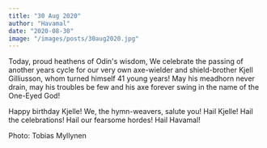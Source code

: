 ```yaml
---
title: "30 Aug 2020"
author: "Havamal"
date: "2020-08-30"
image: "/images/posts/30aug2020.jpg"
---
```


Today, proud heathens of Odin's wisdom, We celebrate the passing of another years cycle for our very own axe-wielder and shield-brother Kjell Gilliusson, whom turned himself 41 young years!
May his meadhorn never drain, may his troubles be few and his axe forever swing in the name of the One-Eyed God!

Happy birthday Kjelle! We, the hymn-weavers, salute you! Hail Kjelle! Hail the celebrations! Hail our fearsome hordes! Hail Havamal!

Photo: Tobias Myllynen